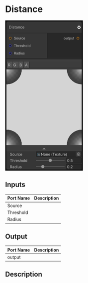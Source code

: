 # Distance
![Mixture.Distance](../../images/Mixture.Distance.png)
## Inputs
Port Name | Description
--- | ---
Source | 
Threshold | 
Radius | 

## Output
Port Name | Description
--- | ---
output | 

## Description

